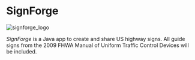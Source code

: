 # SignForge
   ![signforge_logo](https://user-images.githubusercontent.com/9111384/33806454-7d621378-dd96-11e7-89f9-4215b2aa211f.png)

*SignForge* is a Java app to create and share US highway signs. All guide signs from the 2009 FHWA Manual of Uniform Traffic Control Devices will be included.
